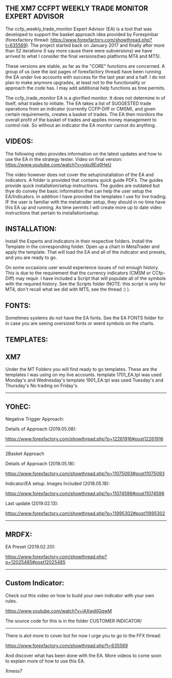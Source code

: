 THE XM7 CCFPT WEEKLY TRADE MONITOR EXPERT ADVISOR
----------------------------------------

The ccfp_weekly_trade_monitor Expert Advisor (EA) is a tool that was developed to support the basket approach idea provided by Forexpinbar (forexfactory thread: https://www.forexfactory.com/showthread.php?t=635569).  The project started back on January 2017 and finally after more than 52 iterations (I say more cause there were subversions) we have arrived to what I consider the final versions(two platforms MT4 and MT5).

These versions are stable, as far as the "CORE" functions are concerned. A group of us (see the last pages of forexfactory thread) have been running the EA under live accounts with success for the last year and a half.   I do not plan to make anymore upgrades, at least not to the functionality or approach the code has.  I may add additional help functions as time permits.

The ccfp_trade_monitor EA is a glorified monitor.   It does not determine in of itself, what trades to initiate.  The EA takes a list of SUGGESTED trade operations from an indicator (currently CCFP-Diff or CMSM), and given certain requirements, creates a basket of trades.   The EA then monitors the overall profit of the basket of trades and applies money management to control risk.  So without an indicator the EA monitor cannot do anything.

VIDEOS:
----------------------------------------

The following video provides information on the latest updates and how to use the EA in the strategy tester. 
Video on final version: 
https://www.youtube.com/watch?v=yqiu9Eq0HeU

The video however does not cover the setup\installation of the EA and indicators. A folder is provided that contains quick guide PDFs.  The guides provide quick installation/setup instructions.  The guides are outdated but thye do convey the basic information that can help the user setup the EA/Indicators. In addition I have provided the templates I use for live trading.  IF the user is familiar with the metatrader setup, they should in no time have this EA up and running.  As time permits I will create more up to date video instructions that pertain to installation\setup.

INSTALLATION:
----------------------------------------

Install the Experts and Indicators in their respective folders.  Install the Template in the corresponding folder.
Open up a chart in MetaTrader and apply the template.  That will load the EA and all of the indicator and presets, and you are ready to go.

On some occasions user would experience issues of not enough history.  This is due to the requirement that the currency indicators (CMSM or CCfp-Diff) may requir.  I have included a Script that will populate all of the symbols with the required history. See the Scripts folder (NOTE: this script is only for MT4, don't recall what we did with MT5, see the thread :)  ).  

FONTS:
----------------------------------------

Sometimes systems do not have the EA fonts. See the EA FONTS folder for in case you are seeing oversized fonts or wierd symbols on the charts.

TEMPLATES:
----------------------------------------

XM7
----------------------------------------

Under the MT Folders you will find ready to go templates.  These are the templates I was using on my live accounts.
template 1701_EA.tpl was used Monday's and Wednesday's
template 1901_EA.tpl was used Tuesday's and Thursday's
No trading on Friday's.

----------------------------------------

YOhEC:
----------------------------------------
Negative Trigger Approach: 

Details of Approach (2019.05.08):

https://www.forexfactory.com/showthread.php?p=12261916#post12261916

----------------------------------------
2Basket Approach 

Details of Approach (2018.05.18):

https://www.forexfactory.com/showthread.php?p=11075093#post11075093

Indicator/EA setup. Images Included (2018.05.18):

https://www.forexfactory.com/showthread.php?p=11074598#post11074598

Last update (2019.02.13):

https://www.forexfactory.com/showthread.php?p=11995302#post11995302

----------------------------------------

MRDFX:
----------------------------------------
EA Preset (2019.02.20):

https://www.forexfactory.com/showthread.php?p=12025485#post12025485

----------------------------------------


Custom Indicator:
-------------------------------------
Check out this video on how to build your own indicator with your own rules.

https://www.youtube.com/watch?v=iAXwdilGqwM

The source code for this is in the folder CUSTOMER INDICATOR/

----------------------------------------

There is alot more to cover but for now I urge you to go to the FFX thread:
 
 https://www.forexfactory.com/showthread.php?t=635569
 
 And discover what has been done with the EA. More videos to come soon to explain more of how to use this EA.

Xmess7
